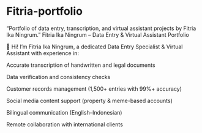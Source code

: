# Fitria-portfolio
“Portfolio of data entry, transcription, and virtual assistant projects by Fitria Ika Ningrum.”
Fitria Ika Ningrum – Data Entry & Virtual Assistant Portfolio

👋 Hi! I’m Fitria Ika Ningrum, a dedicated Data Entry Specialist & Virtual Assistant with experience in:

Accurate transcription of handwritten and legal documents

Data verification and consistency checks

Customer records management (1,500+ entries with 99%+ accuracy)

Social media content support (property & meme-based accounts)

Bilingual communication (English–Indonesian)

Remote collaboration with international clients
